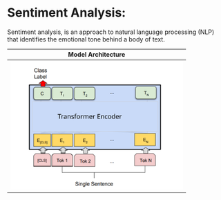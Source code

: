 # Sentiment Analysis:
Sentiment analysis, is an approach to natural language processing (NLP) that identifies the emotional tone behind a body of text. 

| Model Architecture     |
|------------|
| <img src="https://github.com/ashwani-adu3839/Natural-language-processing/blob/main/NLP_using_Tensorflow/Img/Sentence_Classification.png.svg" width="400"> |
